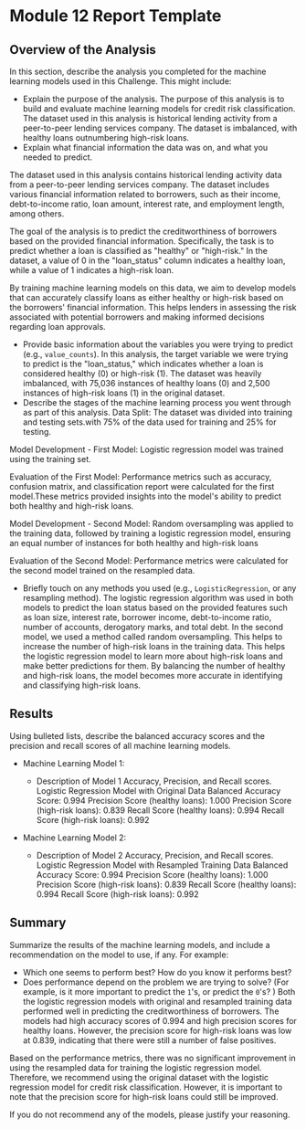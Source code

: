 # Module 12 Report Template

## Overview of the Analysis

In this section, describe the analysis you completed for the machine learning models used in this Challenge. This might include:

* Explain the purpose of the analysis.
The purpose of this analysis is to build and evaluate machine learning models for credit risk classification. The dataset used in this analysis is historical lending activity from a peer-to-peer lending services company. The dataset is imbalanced, with healthy loans outnumbering high-risk loans.
* Explain what financial information the data was on, and what you needed to predict.

The dataset used in this analysis contains historical lending activity data from a peer-to-peer lending services company. The dataset includes various financial information related to borrowers, such as their income, debt-to-income ratio, loan amount, interest rate, and employment length, among others.

The goal of the analysis is to predict the creditworthiness of borrowers based on the provided financial information. Specifically, the task is to predict whether a loan is classified as "healthy" or "high-risk." In the dataset, a value of 0 in the "loan_status" column indicates a healthy loan, while a value of 1 indicates a high-risk loan.

By training machine learning models on this data, we aim to develop models that can accurately classify loans as either healthy or high-risk based on the borrowers' financial information. This helps lenders in assessing the risk associated with potential borrowers and making informed decisions regarding loan approvals.
* Provide basic information about the variables you were trying to predict (e.g., `value_counts`).
In this analysis, the target variable we were trying to predict is the "loan_status," which indicates whether a loan is considered healthy (0) or high-risk (1). The dataset was heavily imbalanced, with 75,036 instances of healthy loans (0) and 2,500 instances of high-risk loans (1) in the original dataset.
* Describe the stages of the machine learning process you went through as part of this analysis.
Data Split: The dataset was divided into training and testing sets.with 75% of the data used for training and 25% for testing.

Model Development - First Model: Logistic regression model was trained using the training set. 

Evaluation of the First Model: Performance metrics such as accuracy, confusion matrix, and classification report were calculated for the first model.These metrics provided insights into the model's ability to predict both healthy and high-risk loans.

Model Development - Second Model: Random oversampling was applied to the training data, followed by training a logistic regression model, ensuring an equal number of instances for both healthy and high-risk loans

Evaluation of the Second Model: Performance metrics were calculated for the second model trained on the resampled data.

* Briefly touch on any methods you used (e.g., `LogisticRegression`, or any resampling method).
The logistic regression algorithm was used in both models to predict the loan status based on the provided features such as loan size, interest rate, borrower income, debt-to-income ratio, number of accounts, derogatory marks, and total debt.
In the second model, we used a method called random oversampling. This helps to increase the number of high-risk loans in the training data. This helps the logistic regression model to learn more about high-risk loans and make better predictions for them. By balancing the number of healthy and high-risk loans, the model becomes more accurate in identifying and classifying high-risk loans.
## Results

Using bulleted lists, describe the balanced accuracy scores and the precision and recall scores of all machine learning models.

* Machine Learning Model 1:
  * Description of Model 1 Accuracy, Precision, and Recall scores.
  Logistic Regression Model with Original Data
Balanced Accuracy Score: 0.994
Precision Score (healthy loans): 1.000
Precision Score (high-risk loans): 0.839
Recall Score (healthy loans): 0.994
Recall Score (high-risk loans): 0.992



* Machine Learning Model 2:
  * Description of Model 2 Accuracy, Precision, and Recall scores.
  Logistic Regression Model with Resampled Training Data
Balanced Accuracy Score: 0.994
Precision Score (healthy loans): 1.000
Precision Score (high-risk loans): 0.839
Recall Score (healthy loans): 0.994
Recall Score (high-risk loans): 0.992

## Summary

Summarize the results of the machine learning models, and include a recommendation on the model to use, if any. For example:
* Which one seems to perform best? How do you know it performs best?
* Does performance depend on the problem we are trying to solve? (For example, is it more important to predict the `1`'s, or predict the `0`'s? )
Both the logistic regression models with original and resampled training data performed well in predicting the creditworthiness of borrowers. The models had high accuracy scores of 0.994 and high precision scores for healthy loans. However, the precision score for high-risk loans was low at 0.839, indicating that there were still a number of false positives.

Based on the performance metrics, there was no significant improvement in using the resampled data for training the logistic regression model. Therefore, we recommend using the original dataset with the logistic regression model for credit risk classification. However, it is important to note that the precision score for high-risk loans could still be improved.

If you do not recommend any of the models, please justify your reasoning.
